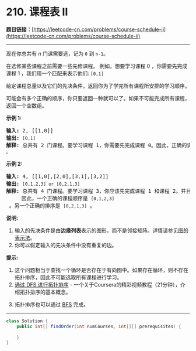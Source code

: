 # 210. 课程表 II

**题目链接：**[https://leetcode-cn.com/problems/course-schedule-ii](https://leetcode-cn.com/problems/course-schedule-ii)

---

<div class="content__1Y2H">
 <div class="notranslate">
  <p>现在你总共有 <em>n</em> 门课需要选，记为&nbsp;<code>0</code>&nbsp;到&nbsp;<code>n-1</code>。</p> 
  <p>在选修某些课程之前需要一些先修课程。&nbsp;例如，想要学习课程 0 ，你需要先完成课程&nbsp;1 ，我们用一个匹配来表示他们: <code>[0,1]</code></p> 
  <p>给定课程总量以及它们的先决条件，返回你为了学完所有课程所安排的学习顺序。</p> 
  <p>可能会有多个正确的顺序，你只要返回一种就可以了。如果不可能完成所有课程，返回一个空数组。</p> 
  <p><strong>示例&nbsp;1:</strong></p> 
  <pre class="language-text"><strong>输入:</strong> 2, [[1,0]] 
<strong>输出: </strong><code>[0,1]</code>
<strong>解释:</strong>&nbsp;总共有 2 门课程。要学习课程 1，你需要先完成课程 0。因此，正确的课程顺序为 <code>[0,1] 。</code></pre> 
  <p><strong>示例&nbsp;2:</strong></p> 
  <pre class="language-text"><strong>输入:</strong> 4, [[1,0],[2,0],[3,1],[3,2]]
<strong>输出: </strong><code>[0,1,2,3] or [0,2,1,3]</code>
<strong>解释:</strong>&nbsp;总共有 4 门课程。要学习课程 3，你应该先完成课程 1 和课程 2。并且课程 1 和课程 2 都应该排在课程 0 之后。
&nbsp;    因此，一个正确的课程顺序是&nbsp;<code>[0,1,2,3]</code> 。另一个正确的排序是&nbsp;<code>[0,2,1,3]</code> 。
</pre> 
  <p><strong>说明:</strong></p> 
  <ol> 
   <li>输入的先决条件是由<strong>边缘列表</strong>表示的图形，而不是邻接矩阵。详情请参见<a href="http://blog.csdn.net/woaidapaopao/article/details/51732947">图的表示法</a>。</li> 
   <li>你可以假定输入的先决条件中没有重复的边。</li> 
  </ol> 
  <p><strong>提示:</strong></p> 
  <ol> 
   <li>这个问题相当于查找一个循环是否存在于有向图中。如果存在循环，则不存在拓扑排序，因此不可能选取所有课程进行学习。</li> 
   <li><a href="https://www.coursera.org/specializations/algorithms">通过 DFS 进行拓扑排序</a> - 一个关于Coursera的精彩视频教程（21分钟），介绍拓扑排序的基本概念。</li> 
   <li> <p>拓扑排序也可以通过&nbsp;<a href="https://baike.baidu.com/item/%E5%AE%BD%E5%BA%A6%E4%BC%98%E5%85%88%E6%90%9C%E7%B4%A2/5224802?fr=aladdin&amp;fromid=2148012&amp;fromtitle=%E5%B9%BF%E5%BA%A6%E4%BC%98%E5%85%88%E6%90%9C%E7%B4%A2">BFS</a>&nbsp;完成。</p> </li> 
  </ol> 
 </div>
</div>

---

```java
class Solution {
    public int[] findOrder(int numCourses, int[][] prerequisites) {
        
    }
}
```